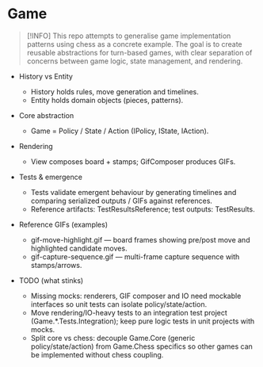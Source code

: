 # Game


> [!INFO]
> This repo attempts to generalise game implementation patterns using chess as a concrete example. The goal is to create reusable abstractions for turn-based games, with clear separation of concerns between game logic, state management, and rendering.


- History vs Entity
  - History holds rules, move generation and timelines.
  - Entity holds domain objects (pieces, patterns).

- Core abstraction
  - Game = Policy / State / Action (IPolicy, IState, IAction).

- Rendering
  - View composes board + stamps; GifComposer produces GIFs.

- Tests & emergence
  - Tests validate emergent behaviour by generating timelines and comparing serialized outputs / GIFs against references.
  - Reference artifacts: TestResultsReference; test outputs: TestResults.

- Reference GIFs (examples)
  - gif-move-highlight.gif — board frames showing pre/post move and highlighted candidate moves.
  - gif-capture-sequence.gif — multi-frame capture sequence with stamps/arrows.

- TODO (what stinks)
  - Missing mocks: renderers, GIF composer and IO need mockable interfaces so unit tests can isolate policy/state/action.
  - Move rendering/IO-heavy tests to an integration test project (Game.*.Tests.Integration); keep pure logic tests in unit projects with mocks.
  - Split core vs chess: decouple Game.Core (generic policy/state/action) from Game.Chess specifics so other games can be implemented without chess coupling.
